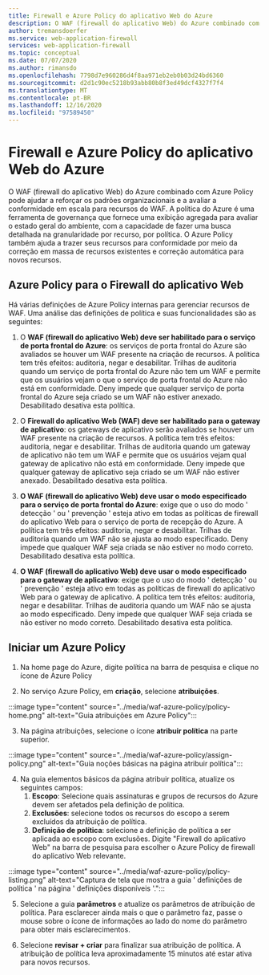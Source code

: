 ```yaml
---
title: Firewall e Azure Policy do aplicativo Web do Azure
description: O WAF (firewall do aplicativo Web) do Azure combinado com Azure Policy pode ajudar a reforçar os padrões organizacionais e a avaliar a conformidade em escala para recursos do WAF
author: tremansdoerfer
ms.service: web-application-firewall
services: web-application-firewall
ms.topic: conceptual
ms.date: 07/07/2020
ms.author: rimansdo
ms.openlocfilehash: 7798d7e960286d4f8aa971eb2eb0b03d24bd6360
ms.sourcegitcommit: d2d1c90ec5218b93abb80b8f3ed49dcf4327f7f4
ms.translationtype: MT
ms.contentlocale: pt-BR
ms.lasthandoff: 12/16/2020
ms.locfileid: "97589450"
---
```

# <a name="azure-web-application-firewall-and-azure-policy"></a>Firewall e Azure Policy do aplicativo Web do Azure

O WAF (firewall do aplicativo Web) do Azure combinado com Azure Policy pode ajudar a reforçar os padrões organizacionais e a avaliar a conformidade em escala para recursos do WAF. A política do Azure é uma ferramenta de governança que fornece uma exibição agregada para avaliar o estado geral do ambiente, com a capacidade de fazer uma busca detalhada na granularidade por recurso, por política. O Azure Policy também ajuda a trazer seus recursos para conformidade por meio da correção em massa de recursos existentes e correção automática para novos recursos.

## <a name="azure-policy-for-web-application-firewall"></a>Azure Policy para o Firewall do aplicativo Web

Há várias definições de Azure Policy internas para gerenciar recursos de WAF. Uma análise das definições de política e suas funcionalidades são as seguintes:

1. O **WAF (firewall do aplicativo Web) deve ser habilitado para o serviço de porta frontal do Azure**: os serviços de porta frontal do Azure são avaliados se houver um WAF presente na criação de recursos. A política tem três efeitos: auditoria, negar e desabilitar. Trilhas de auditoria quando um serviço de porta frontal do Azure não tem um WAF e permite que os usuários vejam o que o serviço de porta frontal do Azure não está em conformidade. Deny impede que qualquer serviço de porta frontal do Azure seja criado se um WAF não estiver anexado. Desabilitado desativa esta política.

2. O **Firewall do aplicativo Web (WAF) deve ser habilitado para o gateway de aplicativo**: os gateways de aplicativo serão avaliados se houver um WAF presente na criação de recursos. A política tem três efeitos: auditoria, negar e desabilitar. Trilhas de auditoria quando um gateway de aplicativo não tem um WAF e permite que os usuários vejam qual gateway de aplicativo não está em conformidade. Deny impede que qualquer gateway de aplicativo seja criado se um WAF não estiver anexado. Desabilitado desativa esta política.

3. **O WAF (firewall do aplicativo Web) deve usar o modo especificado para o serviço de porta frontal do Azure**: exige que o uso do modo ' detecção ' ou ' prevenção ' esteja ativo em todas as políticas de firewall do aplicativo Web para o serviço de porta de recepção do Azure. A política tem três efeitos: auditoria, negar e desabilitar. Trilhas de auditoria quando um WAF não se ajusta ao modo especificado. Deny impede que qualquer WAF seja criada se não estiver no modo correto. Desabilitado desativa esta política.

4. **O WAF (firewall do aplicativo Web) deve usar o modo especificado para o gateway de aplicativo**: exige que o uso do modo ' detecção ' ou ' prevenção ' esteja ativo em todas as políticas de firewall do aplicativo Web para o gateway de aplicativo. A política tem três efeitos: auditoria, negar e desabilitar. Trilhas de auditoria quando um WAF não se ajusta ao modo especificado. Deny impede que qualquer WAF seja criada se não estiver no modo correto. Desabilitado desativa esta política.

## <a name="launch-an-azure-policy"></a>Iniciar um Azure Policy

1.  Na home page do Azure, digite política na barra de pesquisa e clique no ícone de Azure Policy

2.  No serviço Azure Policy, em **criação**, selecione **atribuições**.

:::image type="content" source="../media/waf-azure-policy/policy-home.png" alt-text="Guia atribuições em Azure Policy":::

3.  Na página atribuições, selecione o ícone **atribuir política** na parte superior.

:::image type="content" source="../media/waf-azure-policy/assign-policy.png" alt-text="Guia noções básicas na página atribuir política":::

4.  Na guia elementos básicos da página atribuir política, atualize os seguintes campos:
    1.  **Escopo**: Selecione quais assinaturas e grupos de recursos do Azure devem ser afetados pela definição de política.
    2.  **Exclusões**: selecione todos os recursos do escopo a serem excluídos da atribuição de política.
    3.  **Definição de política**: selecione a definição de política a ser aplicada ao escopo com exclusões. Digite "Firewall do aplicativo Web" na barra de pesquisa para escolher o Azure Policy de firewall do aplicativo Web relevante.

:::image type="content" source="../media/waf-azure-policy/policy-listing.png" alt-text="Captura de tela que mostra a guia ' definições de política ' na página ' definições disponíveis '.":::

5.  Selecione a guia **parâmetros** e atualize os parâmetros de atribuição de política. Para esclarecer ainda mais o que o parâmetro faz, passe o mouse sobre o ícone de informações ao lado do nome do parâmetro para obter mais esclarecimentos.

6.  Selecione **revisar + criar** para finalizar sua atribuição de política. A atribuição de política leva aproximadamente 15 minutos até estar ativa para novos recursos.
